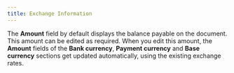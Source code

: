 ```yaml
---
title: Exchange Information
---
```



The **Amount** field by default displays the balance payable on the document. This amount can be edited as required. When you edit this amount, the **Amount** fields of the **Bank currency**, **Payment currency** and **Base currency** sections get updated automatically, using the existing exchange rates.
